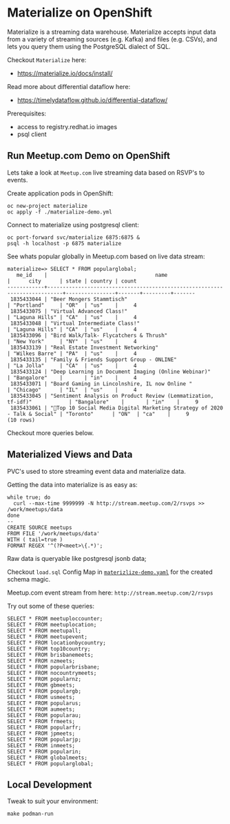 # Materialize on OpenShift

Materialize is a streaming data warehouse. Materialize accepts input data from a variety of streaming sources (e.g. Kafka) and files (e.g. CSVs), and lets you query them using the PostgreSQL dialect of SQL.

Checkout `Materialize` here:
- https://materialize.io/docs/install/

Read more about differential dataflow here:
- https://timelydataflow.github.io/differential-dataflow/

Prerequisites:
- access to registry.redhat.io images
- psql client

## Run Meetup.com Demo on OpenShift

Lets take a look at `Meetup.com` live streaming data based on RSVP's to events.

Create application pods in OpenShift:
```
oc new-project materialize
oc apply -f ./materialize-demo.yml
```

Connect to materialize using postgresql client:
```
oc port-forward svc/materialize 6875:6875 &
psql -h localhost -p 6875 materialize
```

See whats popular globally in Meetup.com based on live data stream:
```
materialize=> SELECT * FROM popularglobal;
   me_id    |                                   name                                    |      city      | state | country | count 
------------+---------------------------------------------------------------------------+----------------+-------+---------+-------
 1835433044 | "Beer Mongers Stammtisch"                                                 | "Portland"     | "OR"  | "us"    |     4
 1835433075 | "Virtual Advanced Class!"                                                 | "Laguna Hills" | "CA"  | "us"    |     4
 1835433048 | "Virtual Intermediate Class!"                                             | "Laguna Hills" | "CA"  | "us"    |     4
 1835433096 | "Bird Walk/Talk- Flycatchers & Thrush"                                    | "New York"     | "NY"  | "us"    |     4
 1835433139 | "Real Estate Investment Networking"                                       | "Wilkes Barre" | "PA"  | "us"    |     4
 1835433135 | "Family & Friends Support Group - ONLINE"                                 | "La Jolla"     | "CA"  | "us"    |     4
 1835433124 | "Deep Learning in Document Imaging (Online Webinar)"                      | "Bangalore"    |       | "in"    |     4
 1835433071 | "Board Gaming in Lincolnshire, IL now Online "                            | "Chicago"      | "IL"  | "us"    |     4
 1835433045 | "Sentiment Analysis on Product Review (Lemmatization, tf-idf)"            | "Bangalore"    |       | "in"    |     9
 1835433061 | "🤯Top 10 Social Media Digital Marketing Strategy of 2020 - Talk & Social" | "Toronto"      | "ON"  | "ca"    |     9
(10 rows)
```

Checkout more queries below.

## Materialized Views and Data

PVC's used to store streaming event data and materialize data. 

Getting the data into materialize is as easy as:
```
while true; do
  curl --max-time 9999999 -N http://stream.meetup.com/2/rsvps >> /work/meetups/data
done
--
CREATE SOURCE meetups
FROM FILE '/work/meetups/data'
WITH ( tail=true )
FORMAT REGEX '^(?P<meet>\{.*)';
```

Raw data is queryable like postgresql jsonb data;

Checkout `load.sql` Config Map in [`materizlize-demo.yaml`](./materialize-demo.yml) for the created schema magic.

Meetup.com event stream from here: `http://stream.meetup.com/2/rsvps`

Try out some of these queries:
```
SELECT * FROM meetuploccounter;
SELECT * FROM meetuplocation;
SELECT * FROM meetupall;
SELECT * FROM meetupevent;
SELECT * FROM locationbycountry;
SELECT * FROM top10country;
SELECT * FROM brisbanemeets;
SELECT * FROM nzmeets;
SELECT * FROM popularbrisbane;
SELECT * FROM nocountrymeets;
SELECT * FROM popularnz;
SELECT * FROM gbmeets;
SELECT * FROM populargb;
SELECT * FROM usmeets;
SELECT * FROM popularus;
SELECT * FROM aumeets;
SELECT * FROM popularau;
SELECT * FROM frmeets;
SELECT * FROM popularfr;
SELECT * FROM jpmeets;
SELECT * FROM popularjp;
SELECT * FROM inmeets;
SELECT * FROM popularin;
SELECT * FROM globalmeets;
SELECT * FROM popularglobal;
```

## Local Development

Tweak to suit your environment:
```
make podman-run
```

